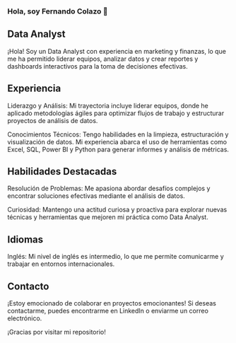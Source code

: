 ### Hola, soy Fernando Colazo 👋

## Data Analyst
¡Hola! Soy un Data Analyst con experiencia en marketing y finanzas, lo que me ha permitido liderar equipos, analizar datos y crear reportes y dashboards interactivos para la toma de decisiones efectivas.

## Experiencia
Liderazgo y Análisis: Mi trayectoria incluye liderar equipos, donde he aplicado metodologías ágiles para optimizar flujos de trabajo y estructurar proyectos de análisis de datos.

Conocimientos Técnicos: Tengo habilidades en la limpieza, estructuración y visualización de datos. Mi experiencia abarca el uso de herramientas como Excel, SQL, Power BI y Python para generar informes y análisis de métricas.

## Habilidades Destacadas
Resolución de Problemas: Me apasiona abordar desafíos complejos y encontrar soluciones efectivas mediante el análisis de datos.

Curiosidad: Mantengo una actitud curiosa y proactiva para explorar nuevas técnicas y herramientas que mejoren mi práctica como Data Analyst.

## Idiomas
Inglés: Mi nivel de inglés es intermedio, lo que me permite comunicarme y trabajar en entornos internacionales.

## Contacto
¡Estoy emocionado de colaborar en proyectos emocionantes! Si deseas contactarme, puedes encontrarme en LinkedIn o enviarme un correo electrónico.

¡Gracias por visitar mi repositorio!
